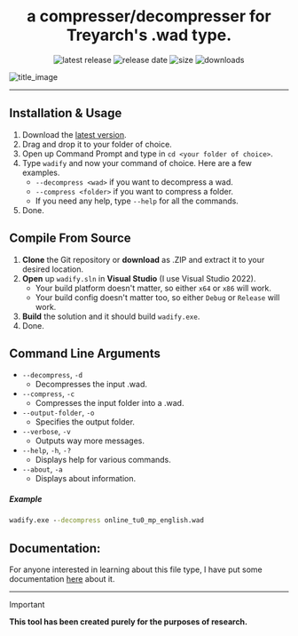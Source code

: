<div align="center">

# a compresser/decompresser for Treyarch's .wad type.

![latest release](https://img.shields.io/github/v/tag/hindercanrun/wadify?filter=!v*-pre&style=flat-square&label=Latest%20Release&labelColor=F3F8FF&color=F88379)
![release date](https://img.shields.io/github/release-date-pre/hindercanrun/wadify?style=flat-square&label=Release%20Date&labelColor=F3F8FF&color=F88379)
![size](https://img.shields.io/github/languages/code-size/hindercanrun/wadify?style=flat-square&label=Code%20Size&labelColor=F3F8FF&color=F88379)
![downloads](https://img.shields.io/github/downloads/hindercanrun/wadify/total?style=flat-square&label=Total%20Downloads&labelColor=F3F8FF&color=F88379)
</div>

![title_image](https://github.com/user-attachments/assets/2e975015-e4c3-47b2-ab86-994ba699aaab)

---

## Installation & Usage
1. Download the [latest version](https://github.com/hindercanrun/wadify/releases/latest/download/wadify.exe).
2. Drag and drop it to your folder of choice.
3. Open up Command Prompt and type in `cd <your folder of choice>`.
4. Type `wadify` and now your command of choice. Here are a few examples.
   - `--decompress <wad>` if you want to decompress a wad.
   - `--compress <folder>` if you want to compress a folder.
   - If you need any help, type `--help` for all the commands.
5. Done.

## Compile From Source
1. **Clone** the Git repository or **download** as .ZIP and extract it to your desired location.
2. **Open** up `wadify.sln` in **Visual Studio** (I use Visual Studio 2022).
   - Your build platform doesn't matter, so either `x64` or `x86` will work.
   - Your build config doesn't matter too, so either `Debug` or `Release` will work.
3. **Build** the solution and it should build `wadify.exe`.
4. Done.

## Command Line Arguments

- ```--decompress```, ```-d```
  - Decompresses the input .wad.
- ```--compress```, ```-c```
  - Compresses the input folder into a .wad.
- ```--output-folder```, ```-o```
  - Specifies the output folder.
- ```--verbose```, ```-v```
  - Outputs way more messages.
- ```--help```, ```-h```, ```-?```
  - Displays help for various commands.
- ```--about```, ```-a```
  - Displays about information.

##### Example
```cmd
wadify.exe --decompress online_tu0_mp_english.wad
```

## Documentation:

For anyone interested in learning about this file type, I have put some documentation [here](https://github.com/hindercanrun/wad/blob/main/Docs/WadFile.md) about it.

---

> [!IMPORTANT]
> **This tool has been created purely for the purposes of research.**
